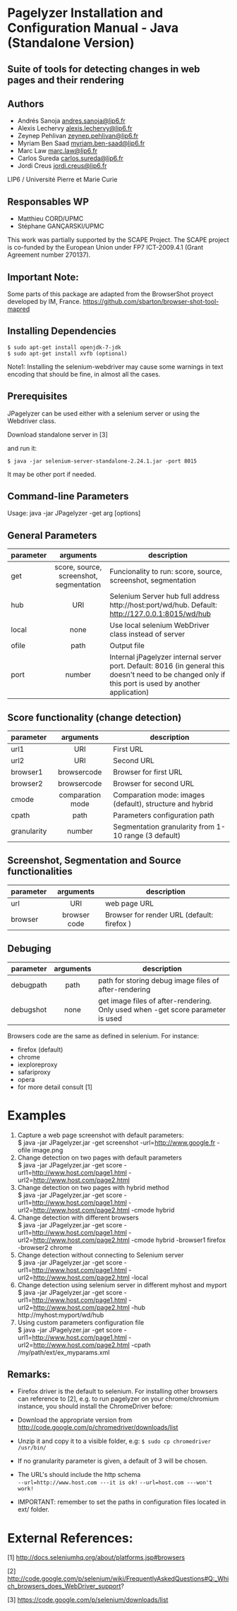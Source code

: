 Pagelyzer Installation and Configuration Manual - Java (Standalone Version)
====================================================================

Suite of tools for detecting changes in web pages and their rendering
---------------------------------------------------------------------

Authors
-------
* Andrés Sanoja <andres.sanoja@lip6.fr>
* Alexis Lechervy <alexis.lechervy@lip6.fr> 
* Zeynep Pehlivan <zeynep.pehlivan@lip6.fr>
* Myriam Ben Saad <myriam.ben-saad@lip6.fr>
* Marc Law <marc.law@lip6.fr>
* Carlos Sureda <carlos.sureda@lip6.fr>
* Jordi Creus <jordi.creus@lip6.fr>

LIP6 / Université Pierre et Marie Curie

Responsables WP
---------------

* Matthieu CORD/UPMC
* Stéphane GANÇARSKI/UPMC

This work was partially supported by the SCAPE Project. The SCAPE project is co-funded
by the European Union under FP7 ICT-2009.4.1 (Grant Agreement number 270137).

Important Note:
----------------
Some parts of this package are adapted from the BrowserShot proyect developed by IM, France. https://github.com/sbarton/browser-shot-tool-mapred


## Installing Dependencies

    $ sudo apt-get install openjdk-7-jdk
    $ sudo apt-get install xvfb (optional)

Note1: Installing the selenium-webdriver may cause some warnings in text encoding that should be
fine, in almost all the cases.

## Prerequisites

JPagelyzer can be used either with a selenium server or using the Webdriver class.

Download standalone server in [3]

and run it:

    $ java -jar selenium-server-standalone-2.24.1.jar -port 8015

It may be other port if needed.

## Command-line Parameters


Usage: java -jar JPagelyzer -get arg [options]

General Parameters
---------------- 
 
| parameter 	| arguments 							  	| description 													|  
| ------------ | :----------------------------------------: | ------------------------------------------------------------- |  
| get 			| score, source, screenshot, segmentation 	| Funcionality to run: score, source, screenshot, segmentation 	|  
| hub			| URI										| Selenium Server hub full address http://host:port/wd/hub. Default: http://127.0.0.1:8015/wd/hub |  
| local        | none | Use local selenium WebDriver class instead of server |  
| ofile 		| path |     Output file  |  
| port			| number |      Internal jPagelyzer internal server port. Default: 8016 (in general this doesn't need to be changed only if this port is used by another application)  |  
  
Score functionality (change detection)
---------------------------------------
 
| parameter 	| arguments 							  	| description 													|
| ------------ | :----------------------------------------: | ------------------------------------------------------------- |  
| url1 | URI | First URL |
| url2 | URI | Second URL |
| browser1 | browsercode |	Browser for first URL  |
| browser2 | browsercode |	Browser for second URL  |
| cmode | comparation mode | Comparation mode: images (default), structure and hybrid |
| cpath | path | Parameters configuration path  |
| granularity | number | Segmentation granularity from 1-10 range (3 default)  |
 
Screenshot, Segmentation and Source functionalities
-----------------------------------------------------  
 
| parameter 	| arguments 							  	| description 													|
| ------------ | :----------------------------------------: | ------------------------------------------------------------- |  
| url | URI | web page URL | 
| browser |  browser code | Browser for render URL (default: firefox )   | 

Debuging
------------------ 
| parameter 	| arguments 							  	| description 													|
| ------------ | :----------------------------------------: | ------------------------------------------------------------- |  
| debugpath |  path | path for storing debug image files of after-rendering  | 
| debugshot | none | get image files of after-rendering. Only used when -get score parameter is used  | 

Browsers code are the same as defined in selenium. For instance:  
* firefox (default)
* chrome
* iexploreproxy
* safariproxy
* opera
* for more detail consult [1]

# Examples

1. Capture a web page screenshot with default parameters:  
    $ java -jar JPagelyzer.jar -get screenshot -url=http://www.google.fr -ofile image.png
2. Change detection on two pages with default parameters  
    $ java -jar JPagelyzer.jar -get score -url1=http://www.host.com/page1.html -url2=http://www.host.com/page2.html
3. Change detection on two pages with hybrid method  
    $ java -jar JPagelyzer.jar -get score -url1=http://www.host.com/page1.html -url2=http://www.host.com/page2.html -cmode hybrid
4. Change detection with different browsers  
    $ java -jar JPagelyzer.jar -get score -url1=http://www.host.com/page1.html -url2=http://www.host.com/page2.html -cmode hybrid -browser1 firefox -browser2 chrome
4. Change detection without connecting to Selenium server  
    $ java -jar JPagelyzer.jar -get score  -url1=http://www.host.com/page1.html -url2=http://www.host.com/page2.html -local
5. Change detection using selenium server in different myhost and myport  
    $ java -jar JPagelyzer.jar -get score  -url1=http://www.host.com/page1.html -url2=http://www.host.com/page2.html -hub http://myhost:myport/wd/hub  
6. Using custom parameters configuration file  
    $ java -jar JPagelyzer.jar -get score  -url1=http://www.host.com/page1.html -url2=http://www.host.com/page2.html -cpath /my/path/ext/ex_myparams.xml  

## Remarks:
* Firefox driver is the default to selenium. For installing other browsers can reference to [2],
e.g. to run pagelyzer on your chrome/chromium instance, you should install the ChromeDriver before:
* Download the appropriate version from http://code.google.com/p/chromedriver/downloads/list 
* Unzip it and copy it to a visible folder, e.g:
  `$ sudo cp chromedriver /usr/bin/`

* If no granularity parameter is given, a default of 3 will be chosen.
* The URL's should include the http schema  
`--url=http://www.host.com ---it is ok!` 
`--url=host.com ---won't work!`  

* IMPORTANT: remember to set the paths in configuration files located in ext/ folder.

# External References:

[1] http://docs.seleniumhq.org/about/platforms.jsp#browsers  

[2] http://code.google.com/p/selenium/wiki/FrequentlyAskedQuestions#Q:_Which_browsers_does_WebDriver_support?  

[3] https://code.google.com/p/selenium/downloads/list  
